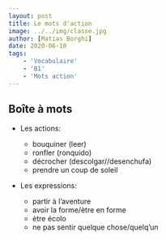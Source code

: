 ```yaml
---
layout: post
title: Le mots d'action
image: ../../img/classe.jpg
author: [Matias Borghi]
date: 2020-06-10
tags: 
    - 'Vocabulaire'
    - 'B1'
    - 'Mots action'
---
```


## Boîte à mots

* Les actions: 
    - bouquiner (leer)
    - ronfler (ronquido)
    - décrocher (descolgar//desenchufa)
    - prendre un coup de soleil

* Les expressions: 
    - partir à l’aventure
    - avoir la forme/ètre en forme
    - ètre écolo
    - ne pas sentir quelque chose/quelq’un